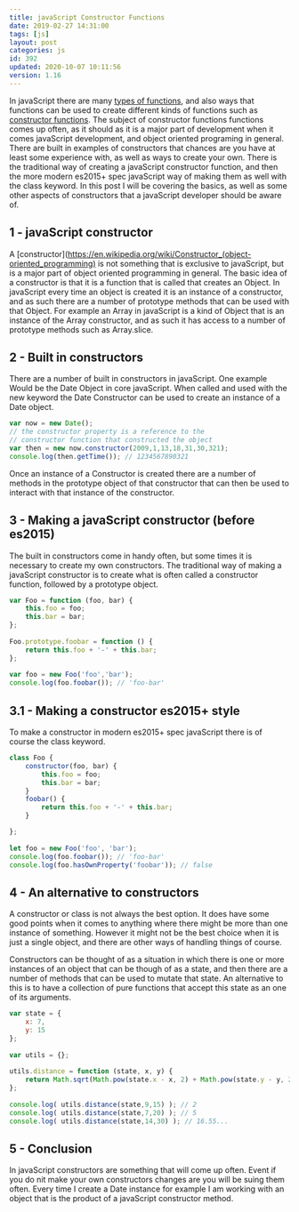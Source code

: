 ```yaml
---
title: javaScript Constructor Functions
date: 2019-02-27 14:31:00
tags: [js]
layout: post
categories: js
id: 392
updated: 2020-10-07 10:11:56
version: 1.16
---
```


In javaScript there are many [types of functions](/2019/12/16/js-function/), and also ways that functions can be used to create different kinds of functions such as [constructor functions](https://developer.mozilla.org/en-US/docs/Web/JavaScript/Reference/Classes/constructor). The subject of constructor functions functions comes up often, as it should as it is a major part of development when it comes javaScript development, and object oriented programing in general. There are built in examples of constructors that chances are you have at least some experience with, as well as ways to create your own. There is the traditional way of creating a javaScript constructor function, and then the more modern es2015+ spec javaScript way of making them as well with the class keyword. In this post I will be covering the basics, as well as some other aspects of constructors that a javaScript developer should be aware of.

<!-- more -->

## 1 - javaScript constructor

A [constructor](https://en.wikipedia.org/wiki/Constructor_(object-oriented_programming) is not something that is exclusive to javaScript, but is a major part of object oriented programming in general. The basic idea of a constructor is that it is a function that is called that creates an Object. In javaScript every time an object is created it is an instance of a constructor, and as such there are a number of prototype methods that can be used with that Object. For example an Array in javaScript is a kind of Object that is an instance of the Array constructor, and as such it has access to a number of prototype methods such as Array.slice.

## 2 - Built in constructors

There are a number of built in constructors in javaScript. One example Would be the Date Object in core javaScript. When called and used with the new keyword the Date Constructor can be used to create an instance of a Date object.

```js
var now = new Date();
// the constructor property is a reference to the
// constructor function that constructed the object
var then = new now.constructor(2009,1,13,18,31,30,321);
console.log(then.getTime()); // 1234567890321
```

Once an instance of a Constructor is created there are a number of methods in the prototype object of that constructor that can then be used to interact with that instance of the constructor.


## 3 - Making a javaScript constructor (before es2015)

The built in constructors come in handy often, but some times it is necessary to create my own constructors. The traditional way of making a javaScript constructor is to create what is often called a constructor function, followed by a prototype object.

```js
var Foo = function (foo, bar) {
    this.foo = foo;
    this.bar = bar;
};
 
Foo.prototype.foobar = function () {
    return this.foo + '-' + this.bar;
};
 
var foo = new Foo('foo','bar');
console.log(foo.foobar()); // 'foo-bar'
```

## 3.1 - Making a constructor es2015+ style

To make a constructor in modern es2015+ spec javaScript there is of course the class keyword.

```js
class Foo {
    constructor(foo, bar) {
        this.foo = foo;
        this.bar = bar;
    }
    foobar() {
        return this.foo + '-' + this.bar;
    }

};
 
let foo = new Foo('foo', 'bar');
console.log(foo.foobar()); // 'foo-bar'
console.log(foo.hasOwnProperty('foobar')); // false
```

## 4 - An alternative to constructors

A constructor or class is not always the best option. It does have some good points when it comes to anything where there might be more than one instance of something. However it might not be the best choice when it is just a single object, and there are other ways of handling things of course. 

Constructors can be thought of as a situation in which there is one or more instances of an object that can be though of as a state, and then there are a number of methods that can be used to mutate that state. An alternative to this is to have a collection of pure functions that accept this state as an one of its arguments.

```js
var state = {
    x: 7,
    y: 15
};
 
var utils = {};
 
utils.distance = function (state, x, y) {
    return Math.sqrt(Math.pow(state.x - x, 2) + Math.pow(state.y - y, 2));
};
 
console.log( utils.distance(state,9,15) ); // 2
console.log( utils.distance(state,7,20) ); // 5
console.log( utils.distance(state,14,30) ); // 16.55...
```

## 5 - Conclusion

In javaScript constructors are something that will come up often. Event if you do  nit make your own constructors changes are you will be suing them often. Every time I create a Date instance for example I am working with an object that is the product of a javaScript constructor method.